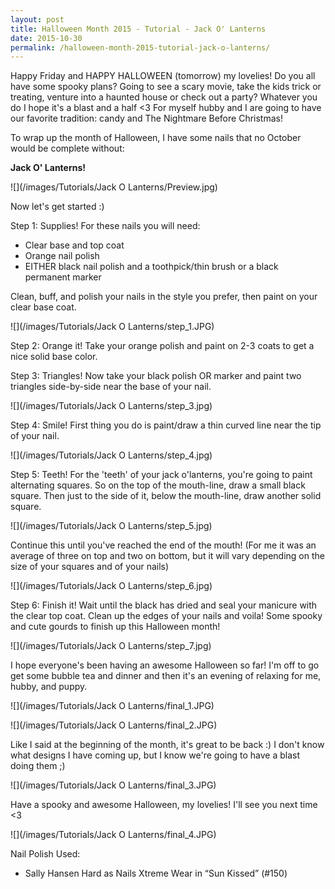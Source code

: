 ```yaml
---
layout: post
title: Halloween Month 2015 - Tutorial - Jack O' Lanterns
date: 2015-10-30
permalink: /halloween-month-2015-tutorial-jack-o-lanterns/
---
```


Happy Friday and HAPPY HALLOWEEN (tomorrow) my lovelies! Do you all have some spooky plans? Going to see a scary movie, take the kids trick or treating, venture into a haunted house or check out a party? Whatever you do I hope it's a blast and a half <3 For myself hubby and I are going to have our favorite tradition: candy and The Nightmare Before Christmas!

To wrap up the month of Halloween, I have some nails that no October would be complete without: 

**Jack O' Lanterns!**

![](/images/Tutorials/Jack O Lanterns/Preview.jpg)

Now let's get started :)

Step 1: Supplies! For these nails you will need:

- Clear base and top coat
- Orange nail polish
- EITHER black nail polish and a toothpick/thin brush or a black permanent marker

Clean, buff, and polish your nails in the style you prefer, then paint on your clear base coat.

![](/images/Tutorials/Jack O Lanterns/step_1.JPG)

Step 2: Orange it! Take your orange polish and paint on 2-3 coats to get a nice solid base color.

Step 3: Triangles! Now take your black polish OR marker and paint two triangles side-by-side near the base of your nail.

![](/images/Tutorials/Jack O Lanterns/step_3.jpg)

Step 4: Smile! First thing you do is paint/draw a thin curved line near the tip of your nail.

![](/images/Tutorials/Jack O Lanterns/step_4.jpg)

Step 5: Teeth! For the 'teeth' of your jack o'lanterns, you're going to paint alternating squares. So on the top of the mouth-line, draw a small black square. Then just to the side of it, below the mouth-line, draw another solid square.

![](/images/Tutorials/Jack O Lanterns/step_5.jpg)

Continue this until you've reached the end of the mouth! (For me it was an average of three on top and two on bottom, but it will vary depending on the size of your squares and of your nails)

![](/images/Tutorials/Jack O Lanterns/step_6.jpg)

Step 6: Finish it! Wait until the black has dried and seal your manicure with the clear top coat. Clean up the edges of your nails and voila! Some spooky and cute gourds to finish up this Halloween month!

![](/images/Tutorials/Jack O Lanterns/step_7.jpg)

I hope everyone's been having an awesome Halloween so far! I'm off to go get some bubble tea and dinner and then it's an evening of relaxing for me, hubby, and puppy.

![](/images/Tutorials/Jack O Lanterns/final_1.JPG)

![](/images/Tutorials/Jack O Lanterns/final_2.JPG)

Like I said at the beginning of the month, it's great to be back :) I don't know what designs I have coming up, but I know we're going to have a blast doing them ;)

![](/images/Tutorials/Jack O Lanterns/final_3.JPG)

Have a spooky and awesome Halloween, my lovelies! I'll see you next time <3

![](/images/Tutorials/Jack O Lanterns/final_4.JPG)

Nail Polish Used:

- Sally Hansen Hard as Nails Xtreme Wear in “Sun Kissed” (#150)